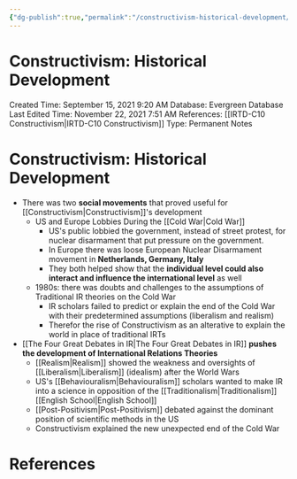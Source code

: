 ```yaml
---
{"dg-publish":true,"permalink":"/constructivism-historical-development/"}
---
```


# Constructivism: Historical Development

Created Time: September 15, 2021 9:20 AM
Database: Evergreen Database
Last Edited Time: November 22, 2021 7:51 AM
References: [[IRTD-C10 Constructivism\|IRTD-C10 Constructivism]]
Type: Permanent Notes

# Constructivism: Historical Development

- There was two **social movements** that proved useful for [[Constructivism\|Constructivism]]'s development
    - US and Europe Lobbies During the [[Cold War\|Cold War]]
        - US's public lobbied the government, instead of street protest, for nuclear disarmament that put pressure on the government.
        - In Europe there was loose European Nuclear Disarmament movement in **Netherlands, Germany, Italy**
        - They both helped show that the **individual level could also interact and influence the international level** as well
    - 1980s: there was doubts and challenges to the assumptions of Traditional IR theories on the Cold War
        - IR scholars failed to predict or explain the end of the Cold War with their predetermined assumptions (liberalism and realism)
        - Therefor the rise of Constructivism as an alterative to explain the world in place of traditional IRTs
- [[The Four Great Debates in IR\|The Four Great Debates in IR]] **pushes the development of International Relations Theories**
    - [[Realism\|Realism]] showed the weakness and oversights of [[Liberalism\|Liberalism]] (idealism) after the World Wars
    - US's [[Behaviouralism\|Behaviouralism]] scholars wanted to make IR into a science in opposition of the [[Traditionalism\|Traditionalism]] [[English School\|English School]]
    - [[Post-Positivism\|Post-Positivism]] debated against the dominant position of scientific methods in the US
    - Constructivism explained the new unexpected end of the Cold War

# References

[^1]: [[IRTD-C10 Constructivism\|IRTD-C10 Constructivism]]